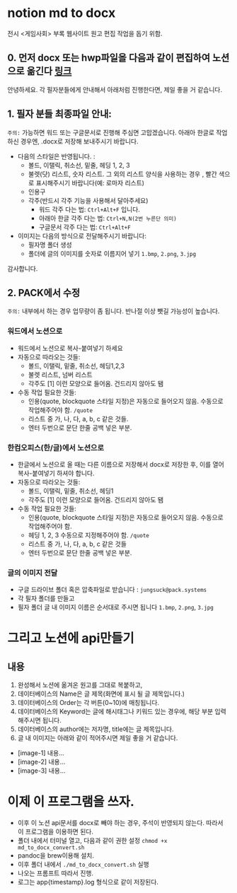 # notion md to docx
전시 <게임사회> 부록 웹사이트 원고 편집 작업을 돕기 위함. 

## 0. 먼저 docx 또는 hwp파일을 다음과 같이 편집하여 노션으로 옮긴다 [링크](https://www.notion.so/eb483e459da24fd6aee680a36de6e3bc?pvs=4)

안녕하세요. 각 필자분들에게 안내해서 아래처럼 진행한다면, 제일 좋을 거 같습니다.

## 1. 필자 분들 최종파일 안내:

`주의:` 가능하면 워드 또는 구글문서로 진행해 주심면 고맙겠습니다. 아래아 한글로 작업하신 경우엔, .docx로 저장해 보내주시기 바랍니다.

- 다음의 스타일은 반영됩니다. :
  - 볼드, 이탤릭, 취소선, 밑줄, 헤딩 1, 2, 3
  - 불렛(닷) 리스트, 숫자 리스트. 그 외의 리스트 양식을 사용하는 경우 , 빨간 색으로 표시해주시기 바랍니다(예: 로마자 리스트)
  - 인용구
  - 각주(반드시 각주 기능을 사용해서 달아주세요)
    - 워드 각주 다는 법: `Ctrl+Alt+F` 입니다.
    - 아래아 한글 각주 다는 법: `Ctrl+N,N(2번 누른단 의미)`
    - 구글문서 각주 다는 법: `Ctrl+Alt+F`
- 이미지는 다음의 방식으로 전달해주시기 바랍니다:
  - 필자명 폴더 생성
  - 폴더에 글의 이미지를 숫자로 이름지어 넣기 `1.bmp`, `2.png`, `3.jpg`

감사합니다.

## 2. PACK에서 수정

`주의:` 내부에서 하는 경우 업무량이 좀 됩니다. 반나절 이상 뺏길 가능성이 높습니다.

### 워드에서 노션으로

- 워드에서 노션으로 복사-붙여넣기 하세요
- 자동으로 따라오는 것들:
  - 볼드, 이탤릭, 밑줄, 취소선, 헤딩1,2,3
  - 불렛 리스트, 넘버 리스트
  - 각주도 [1] 이런 모양으로 들어옴. 건드리지 않아도 됌
- 수동 작업 필요한 것들:
  - 인용(quote, blockquote 스타일 지정)은 자동으로 들어오지 않음. 수동으로 작업해주어야 함. `/quote`
  - 리스트 중 가, 나, 다, a, b, c 같은 것들.
  - 엔터 두번으로 문단 한줄 공백 넣은 부분.

### 한컴오피스(한/글)에서 노션으로

- 한글에서 노션으로 올 때는 다른 이름으로 저장해서 docx로 저장한 후, 이를 열어 복사-붙여넣기 하셔야 합니다.
- 자동으로 따라오는 것들:
  - 볼드, 이탤릭, 밑줄, 취소선, 헤딩1
  - 각주도 [1] 이런 모양으로 들어옴. 건드리지 않아도 됌
- 수동 작업 필요한 것들:
  - 인용(quote, blockquote 스타일 지정)은 자동으로 들어오지 않음. 수동으로 작업해주어야 함.
  - 헤딩 1, 2, 3 수동으로 지정해주어야 함. `/quote`
  - 리스트 중 가, 나, 다, a, b, c 같은 것들
  - 엔터 두번으로 문단 한줄 공백 넣은 부분.

### 글의 이미지 전달

- 구글 드라이브 폴더 혹은 압축파일로 받습니다 : `jungsuck@pack.systems`
- 각 필자 폴더를 만들고
- 필자 폴더 글 내 이미지 이름은 순서대로 주시면 됩니다 `1.bmp`, `2.png`, `3.jpg`

# 그리고 노션에 api만들기

## 내용

1. 완성해서 노션에 옮겨온 원고를 그대로 복붙하고,
2. 데이터베이스의 Name은 글 제목(화면에 표시 될 글 제목입니다.)
3. 데이터베이스의 Order는 각 버튼(0~10)에 매칭됩니다.
4. 데이터베이스의 Keyword는 글에 해시태그나 키워드 있는 경우에, 해당 부분 입력해주시면 됩니다.
5. 데이터베이스의 author에는 저자명, title에는 글 제목입니다.
6. 글 내 이미지는 아래와 같이 적어주시면 제일 좋을 거 같습니다.

- [image-1] 내용…
- [image-2] 내용…
- [image-3] 내용…

# 이제 이 프로그램을 쓰자.

- 이후 이 노션 api문서를 docx로 빼야 하는 경우, 주석이 반영되지 않는다. 따라서 이 프로그램을 이용하면 된다.
- 폴더 내에서 터미널 열고, 다음과 같이 권한 설정 `chmod +x md_to_docx_convert.sh`
- pandoc을 brew이용해 설치.
- 이후 폴더 내에서 `./md_to_docx_convert.sh` 실행
- 나오는 프롬프트 따라서 진행.
- 로그는 app{timestamp}.log 형식으로 같이 저장된다.
